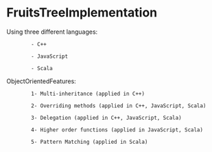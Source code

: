 # FruitsTreeImplementation

Using three different languages:

            - C++ 

            - JavaScript 

            - Scala 
 
ObjectOrientedFeatures:

            1- Multi-inheritance (applied in C++)

            2- Overriding methods (applied in C++, JavaScript, Scala)

            3- Delegation (applied in C++, JavaScript, Scala)

            4- Higher order functions (applied in JavaScript, Scala)

            5- Pattern Matching (applied in Scala)

